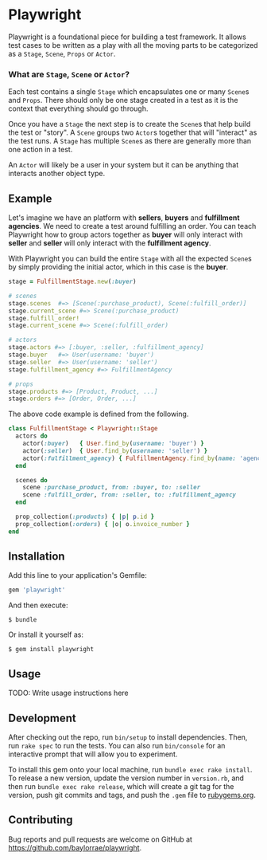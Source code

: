 # Playwright

Playwright is a foundational piece for building a test framework. It allows
test cases to be written as a play with all the moving parts to be categorized
as a `Stage`, `Scene`, `Props` or `Actor`.

### What are `Stage`, `Scene` or `Actor`?

Each test contains a single `Stage` which encapsulates one or many `Scene`s and
`Props`. There should only be one stage created in a test as it is the context
that everything should go through.

Once you have a `Stage` the next step is to create the `Scene`s that help build
the test or "story". A `Scene` groups two `Actor`s together that will
"interact" as the test runs. A `Stage` has multiple `Scene`s as there are
generally more than one action in a test.

An `Actor` will likely be a user in your system but it can be anything that
interacts another object type.

## Example

Let's imagine we have an platform with **sellers**, **buyers** and **fulfillment
agencies**. We need to create a test around fulfilling an order. You can teach
Playwright how to group actors together as **buyer** will only interact with
**seller** and **seller** will only interact with the **fulfillment agency**.

With Playwright you can build the entire `Stage` with all the expected `Scene`s
by simply providing the initial actor, which in this case is the **buyer**.

```ruby
stage = FulfillmentStage.new(:buyer)

# scenes
stage.scenes  #=> [Scene(:purchase_product), Scene(:fulfill_order)]
stage.current_scene #=> Scene(:purchase_product)
stage.fulfill_order!
stage.current_scene #=> Scene(:fulfill_order)

# actors
stage.actors #=> [:buyer, :seller, :fulfillment_agency]
stage.buyer   #=> User(username: 'buyer')
stage.seller  #=> User(username: 'seller')
stage.fulfillment_agency #=> FulfillmentAgency

# props
stage.products #=> [Product, Product, ...]
stage.orders #=> [Order, Order, ...]
```

The above code example is defined from the following.

```ruby
class FulfillmentStage < Playwright::Stage
  actors do
    actor(:buyer)   { User.find_by(username: 'buyer') }
    actor(:seller)  { User.find_by(username: 'seller') }
    actor(:fulfillment_agency) { FulfillmentAgency.find_by(name: 'agency-1') }
  end

  scenes do
    scene :purchase_product, from: :buyer, to: :seller
    scene :fulfill_order, from: :seller, to: :fulfillment_agency
  end

  prop_collection(:products) { |p| p.id }
  prop_collection(:orders) { |o| o.invoice_number }
end
```

## Installation

Add this line to your application's Gemfile:

```ruby
gem 'playwright'
```

And then execute:

    $ bundle

Or install it yourself as:

    $ gem install playwright

## Usage

TODO: Write usage instructions here

## Development

After checking out the repo, run `bin/setup` to install dependencies. Then, run `rake spec` to run the tests. You can also run `bin/console` for an interactive prompt that will allow you to experiment.

To install this gem onto your local machine, run `bundle exec rake install`. To release a new version, update the version number in `version.rb`, and then run `bundle exec rake release`, which will create a git tag for the version, push git commits and tags, and push the `.gem` file to [rubygems.org](https://rubygems.org).

## Contributing

Bug reports and pull requests are welcome on GitHub at https://github.com/baylorrae/playwright.

